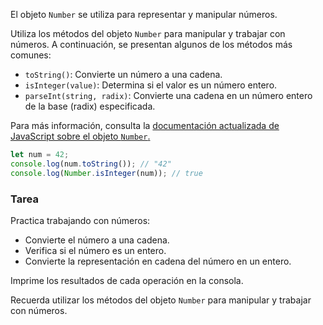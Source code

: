 El objeto `Number` se utiliza para representar y manipular números.

<div class="hint" title="Algunos métodos de Number">

Utiliza los métodos del objeto <code>Number</code> para manipular y trabajar con números. A continuación, se presentan algunos de los métodos más comunes:

- <code>toString()</code>: Convierte un número a una cadena.
- <code>isInteger(value)</code>: Determina si el valor es un número entero.
- <code>parseInt(string, radix)</code>: Convierte una cadena en un número entero de la base (radix) especificada.

Para más información, consulta la <a href ="https://developer.mozilla.org/es/docs/Web/JavaScript/Reference/Global_Objects/Number">documentación actualizada de JavaScript sobre el objeto <code>Number</code>.</a>
</div>


```javascript
let num = 42;
console.log(num.toString()); // "42"
console.log(Number.isInteger(num)); // true
```

### Tarea
Practica trabajando con números:
 - Convierte el número a una cadena.
 - Verifica si el número es un entero.
 - Convierte la representación en cadena del número en un entero.

Imprime los resultados de cada operación en la consola.  
<div class="hint" title="No reinventes la rueda"> Recuerda utilizar los métodos del objeto <code>Number</code> para manipular y trabajar con números. </div>